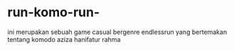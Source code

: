 # run-komo-run-
ini merupakan sebuah game casual bergenre endlessrun yang bertemakan tentang komodo
aziza hanifatur rahma
